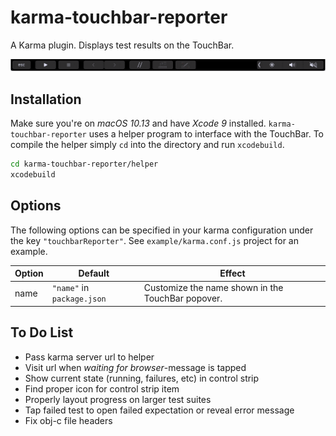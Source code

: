 # karma-touchbar-reporter

A Karma plugin. Displays test results on the TouchBar.

![Preview](preview.gif)

## Installation

Make sure you're on _macOS 10.13_ and have _Xcode 9_ installed. `karma-touchbar-reporter` uses a helper program to interface with the TouchBar. To compile the helper simply `cd` into the directory and run `xcodebuild`.

```bash
cd karma-touchbar-reporter/helper
xcodebuild
```

## Options

The following options can be specified in your karma configuration under the key `"touchbarReporter"`. See `example/karma.conf.js` project for an example.

Option | Default                    | Effect
------ | -------------------------- | -------------------------------------------------
name   | `"name"` in `package.json` | Customize the name shown in the TouchBar popover.

## To Do List
 * Pass karma server url to helper
 * Visit url when _waiting for browser_-message is tapped
 * Show current state (running, failures, etc) in control strip
 * Find proper icon for control strip item
 * Properly layout progress on larger test suites
 * Tap failed test to open failed expectation or reveal error message
 * Fix obj-c file headers

